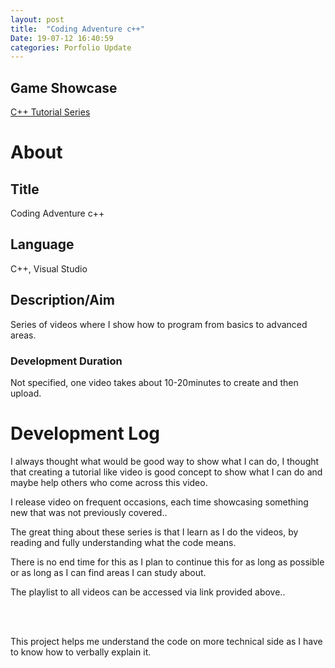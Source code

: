```yaml
---
layout: post
title:  "Coding Adventure c++"
Date: 19-07-12 16:40:59 
categories: Porfolio Update
---
```


<h2><b>Game Showcase</b></h2>
<p><a href="https://www.youtube.com/watch?v=dWYKpDHKGeI&list=PLqWXzpQiUgEJA1vvXh9mXLdlmY7bz5Jlp">C++ Tutorial Series</a></p>
<h1><b>About</b></h1>
<h2><b>Title</b></h2>
<p>Coding Adventure c++</p>
<h2><b>Language</b></h2>
<p>C++, Visual Studio</p>
<h2><b> Description/Aim</b></h2>
<p>Series of videos where I show how to program from basics to advanced areas.</p>
<h3>Development Duration</h3>
<p>Not specified, one video takes about 10-20minutes to create and then upload.</p>
<h1><b>Development Log</b></h1>
<p>I always thought what would be good way to show what I can do, I thought that creating a tutorial like video is good concept to show what I can do and maybe help others who come across this video.</p>
<p>I release video on frequent occasions, each time showcasing something new that was not previously covered..</p>
<p>The great thing about these series is that I learn as I do the videos, by reading and fully understanding what the code means.</p>
<p>There is no end time for this as I plan to continue this for as long as possible or as long as I can find areas I can study about.</p>
<p>The playlist to all videos can be accessed via link provided above..</p>
<br></br>
<p>This project helps me understand the code on more technical side as I have to know how to verbally explain it.
</p>

